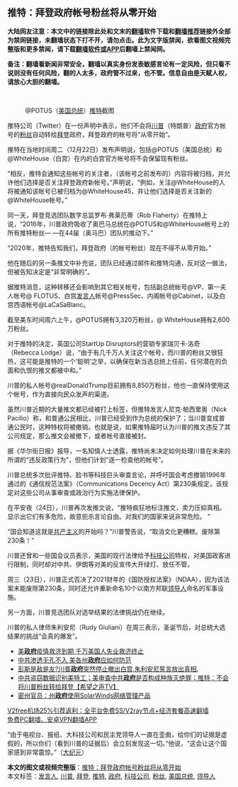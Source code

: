  <h2>推特：拜登政府帐号粉丝将从零开始</h2> <p class="notice"><b>大陆网友注意：本文中的链接除此处和文末的<a href="https://github.com/bannedbook/fanqiang" >翻墙</a>软件下载和<a href="https://github.com/killgcd/justmysocks/blob/master/README.md">翻墙推荐</a>链接外全部为禁网链接，未翻墙状态下打不开，请勿点击。此为文字版禁闻，欲看图文视频完整版和更多禁闻，请下载<a href="https://github.com/bannedbook/fanqiang">翻墙软件或APP</a>后翻墙上禁闻网。</p><p>备注：翻墙看新闻非常安全，翻墙以真实身份发表敏感言论有一定风险，但只看不说则没有任何风险，翻的人太多，政府管不过来，也不管。信息自由是天赋人权，请放心大胆的翻墙。</b></p>  <div class="entry"> <br /> <figure><figcaption class="wp-caption-text">@POTUS（<a href="https://www.bannedbook.org/bnews/tag/%e7%be%8e%e5%9b%bd%e6%80%bb%e7%bb%9f/" class="st_tag internal_tag" rel="tag" title="标签 美国总统 下的日志">美国总统</a>）<a href="https://www.bannedbook.org/bnews/tag/%e6%8e%a8%e7%89%b9/" class="st_tag internal_tag" rel="tag" title="标签 推特 下的日志">推特</a>截图 </figcaption></figure> <p>推特公司（Twitter）在一份声明中表示，他们不会将<a href="https://www.bannedbook.org/bnews/tag/%e5%b7%9d%e6%99%ae/" class="st_tag internal_tag" rel="tag" title="标签 川普 下的日志">川普</a>（特朗普）<a href="https://www.bannedbook.org/bnews/tag/%e6%94%bf%e5%ba%9c/" class="st_tag internal_tag" rel="tag" title="标签 政府 下的日志">政府</a>官方帐号的<a href="https://www.bannedbook.org/bnews/tag/%e7%b2%89%e4%b8%9d/" class="st_tag internal_tag" rel="tag" title="标签 粉丝 下的日志">粉丝</a>自动转给<a href="https://www.bannedbook.org/bnews/tag/%e6%8b%9c%e7%99%bb/" class="st_tag internal_tag" rel="tag" title="标签 拜登 下的日志">拜登</a>政府，拜登政府的帐号将“从零开始”。</p> <p>推特在当地时间周二（12月22日）发布声明说，包括@POTUS（美国总统）和@WhiteHouse（白宫）在内的白宫官方帐号将不会保留现有粉丝。</p> <p>“相反，推特会通知这些帐号的关注者，（该帐号之前发布的）内容将被归档，并允许他们选择是否关注拜登政府新帐号。”声明说，“例如，关注@WhiteHouse的人将被通知该帐号已被归档为@WhiteHouse45，并让他们选择是否关注新的@WhiteHouse帐号。”</p> <p>同一天，拜登竞选团队数字总监罗布·弗莱厄蒂（Rob Flaherty）在推特上说，“2016年，川普政府吸收了奥巴马总统在@POTUS和@WhiteHouse帐号上的所有推特粉丝— —在44届（奥马巴）团队的推动下。”</p> <p>“2020年，推特告知我们，拜登政府（的帐号粉丝）现在不得不从零开始。”</p>  <p>他在随后的另一条推文中补充说，团队已经通过邮件和推特沟通，反对这一做法，但被告知决定是“非常明确的”。</p> <p>据推特消息，这种转移还会影响到其它相关帐号，包括副总统帐号@VP、第一夫人帐号@ FLOTUS、白宫<a href="https://www.bannedbook.org/bnews/tag/%E5%8F%91%E8%A8%80%E4%BA%BA/" class="st_tag internal_tag" rel="tag" title="标签 发言人 下的日志">发言人</a>帐号@PressSec、内阁帐号@Cabinet，以及白宫西语帐号@LaCaSaBlanc。</p> <p>截至美东时间周六上午，@POTUS拥有3,320万粉丝，@ WhiteHouse拥有2,600万粉丝。</p> <p>对于推特的决定，英国公司StartUp Disruptors的营销专家瑞贝卡·洛奇（Rebecca Lodge）说，“由于有几千万人关注这个帐号，而川普的粉丝又很狂热，这可能是推特的一个‘聪明’之举，以确保在新当选总统上任前，任何潜在的负面和仇恨的推文都被中和。”</p> <p>川普的私人帐号@realDonaldTrump目前拥有8,850万粉丝，他也一直保持使用这个帐号，作为直接向民众发声的渠道。</p>  <p>虽然川普近期的大量推文都已经被打上标签，但推特发言人尼克·帕西里奥（Nick Pacilio）称，和普通公民相比，川普已经受到作为总统的保护了；当川普变成普通公民时，这种特权将被撤销。也就是说，如果推特届时认为川普的推文违反了其公司规定，那么推文会被撤下，或者帐号直接被封。</p> <p>据《华尔街日报》报导，一名知情人士透露，推特尚未决定如何处理川普在未来的所谓的“违反政策行为”，但他们计划“逐一检查他的帐号”。</p> <p>川普总统多次批评推特、脸书等科技巨头审查言论，并呼吁国会考虑撤销1996年通过的《通信规范法案》（Communications Decency Act）第230条规定，该规定对这些公司从事审查或政治行为实施法律保护。</p> <p>在平安夜（24日），川普再次发推文说，“推特疯狂地标注推文，卖力压抑真相。显示出它们有多危险，故意扼杀言论自由。对我们的国家来说非常危险。 ”</p> <p>“国会知道这就是<span class='wp_keywordlink'><a href="https://www.bannedbook.org/forum2/topic6177.html" title="《共产主义的终极目的》" target="_blank">共产主义</a></span>的开始吗？”川普警告说，“取消文化更糟糕。废除第230条！”</p>  <p>川普还曾和一些国会议员表示，美国的现行法律给予<a href="https://www.bannedbook.org/bnews/tag/%E7%A7%91%E6%8A%80%E5%85%AC%E5%8F%B8/" class="st_tag internal_tag" rel="tag" title="标签 科技公司 下的日志">科技公司</a>特权，对美国政客进行限制，同时却对中共、伊朗等对美的反宣传大开绿灯、放任不管。</p> <p>周三（23日），川普正式否决了2021财年的《国防授权法案》（NDAA），因为该法案未能废除第230条，同时还允许重新命名10个以南方邦联<a href="https://www.bannedbook.org/bnews/tag/%E9%A2%86%E5%AF%BC%E4%BA%BA/" class="st_tag internal_tag" rel="tag" title="标签 领导人 下的日志">领导人</a>命名的军事设施。</p> <p>另一方面，川普竞选团队对选举结果的法律挑战仍在继续。</p> <p>川普的私人律师朱利安尼（Rudy Giuliani）在周三表示，圣诞节后，对总统大选结果的挑战“会真的爆发”。</p> <ul class='op-related-articles' title='相关阅读'> <li><a href='https://www.bannedbook.org/bnews/comments/20201228/1456161.html' target='_blank'>美<b>政府</b>疫情救济到期 千万美国人失业救济终止</a></li> <li><a href='https://www.bannedbook.org/bnews/cbnews/20201227/1456089.html' target='_blank'>中共渗透无孔不入 美各州<b>政府</b>应如何防范</a></li> <li><a href='https://www.bannedbook.org/bnews/bannedvideo/20201227/1456044.html' target='_blank'>彭斯是敌是友?川普<b>政府</b>突然停止撤出白宫,朱利安尼誓言放出真相.</a></li> <li><a href='https://www.bannedbook.org/bnews/cbnews/20201227/1455897.html' target='_blank'>中共盗窃数据识别美特工；美审查中共<b>政府</b>是否构成种族灭绝罪；推特：不会将川普粉丝转给拜登【希望之声TV】</a></li> <li><a href='https://www.bannedbook.org/bnews/cbnews/20201227/1455692.html' target='_blank'>密州官员：州<b>政府</b>使用SolarWinds网络管理产品</a></li> </ul> <p class="texttj"> <a href="https://github.com/bannedbook/fanqiang/wiki/V2ray%E6%9C%BA%E5%9C%BA" target="_blank">V2free机场25%引荐返利：全平台免费SS/V2ray节点+经济套餐高速翻墙</a><br/> <a href="https://github.com/bannedbook/fanqiang/wiki/%E7%A6%81%E9%97%BB%E7%BD%91%E5%AE%89%E5%8D%93%E7%BF%BB%E5%A2%99%E6%96%B0%E9%97%BBAPP" target="_blank">免费PC翻墙、安卓VPN翻墙APP</a></p><p>“由于电视台、报纸、大科技公司和民主党领导人一直在歪曲，给你们的证据是虚假的，所以你们（看到川普的证据后）会立刻发现这一切。”他说，“这会让这个国家感到非常震惊。”（<span class='wp_keywordlink_affiliate'><a href="http://www.epochtimes.com/" title="大纪元" target="_blank">大纪元</a></span>）</p> <a name='sharetosocial'></a>       <div><b>本文的图文或视频完整版</b>：<a href='https://www.bannedbook.org/bnews/comments/20201228/1456201.html'>推特：拜登政府帐号粉丝将从零开始</a></div>  </div><!--END ENTRY--> <div class="postfooter"> <div>本文标签：<a href="https://www.bannedbook.org/bnews/tag/%E5%8F%91%E8%A8%80%E4%BA%BA/" rel="tag">发言人</a>, <a href="https://www.bannedbook.org/bnews/tag/%e5%b7%9d%e6%99%ae/" rel="tag">川普</a>, <a href="https://www.bannedbook.org/bnews/tag/%e6%8b%9c%e7%99%bb/" rel="tag">拜登</a>, <a href="https://www.bannedbook.org/bnews/tag/%e6%8e%a8%e7%89%b9/" rel="tag">推特</a>, <a href="https://www.bannedbook.org/bnews/tag/%e6%94%bf%e5%ba%9c/" rel="tag">政府</a>, <a href="https://www.bannedbook.org/bnews/tag/%E7%A7%91%E6%8A%80%E5%85%AC%E5%8F%B8/" rel="tag">科技公司</a>, <a href="https://www.bannedbook.org/bnews/tag/%e7%b2%89%e4%b8%9d/" rel="tag">粉丝</a>, <a href="https://www.bannedbook.org/bnews/tag/%e7%be%8e%e5%9b%bd%e6%80%bb%e7%bb%9f/" rel="tag">美国总统</a>, <a href="https://www.bannedbook.org/bnews/tag/%E9%A2%86%E5%AF%BC%E4%BA%BA/" rel="tag">领导人</a></div>  </div><!--END POSTFOOTER--> 